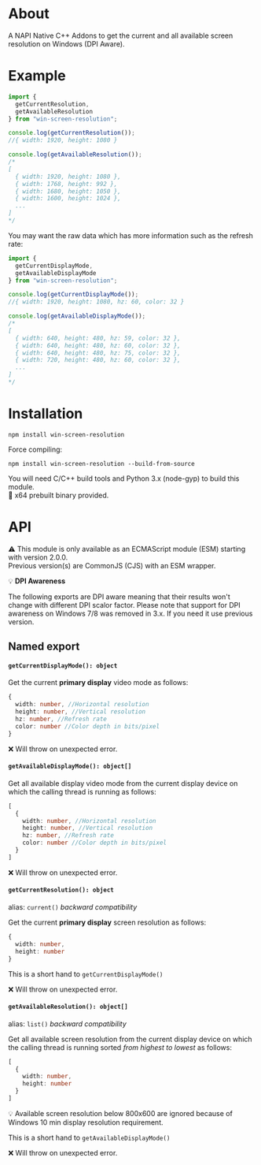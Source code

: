 About
=====

A NAPI Native C++ Addons to get the current and all available screen resolution on Windows (DPI Aware).

Example
=======

```js
import { 
  getCurrentResolution, 
  getAvailableResolution 
} from "win-screen-resolution";

console.log(getCurrentResolution()); 
//{ width: 1920, height: 1080 }

console.log(getAvailableResolution());
/*
[
  { width: 1920, height: 1080 },
  { width: 1768, height: 992 },
  { width: 1680, height: 1050 },
  { width: 1600, height: 1024 },
  ...
]
*/
```

You may want the raw data which has more information such as the refresh rate:

```js
import { 
  getCurrentDisplayMode, 
  getAvailableDisplayMode 
} from "win-screen-resolution";

console.log(getCurrentDisplayMode()); 
//{ width: 1920, height: 1080, hz: 60, color: 32 }

console.log(getAvailableDisplayMode());
/*
[
  { width: 640, height: 480, hz: 59, color: 32 },
  { width: 640, height: 480, hz: 60, color: 32 },
  { width: 640, height: 480, hz: 75, color: 32 },
  { width: 720, height: 480, hz: 60, color: 32 },
  ...
]
*/

```

Installation
============

```
npm install win-screen-resolution
```

Force compiling:
```
npm install win-screen-resolution --build-from-source
```

You will need C/C++ build tools and Python 3.x (node-gyp) to build this module.<br />
🚀 x64 prebuilt binary provided.

API
===

⚠️ This module is only available as an ECMAScript module (ESM) starting with version 2.0.0.<br />
Previous version(s) are CommonJS (CJS) with an ESM wrapper.

💡 **DPI Awareness**

The following exports are DPI aware meaning that their results won't change with different DPI scalor factor.
Please note that support for DPI awareness on Windows 7/8 was removed in 3.x. If you need it use previous version.

## Named export

#### `getCurrentDisplayMode(): object`

Get the current **primary display** video mode as follows:

```ts
{
  width: number, //Horizontal resolution
  height: number, //Vertical resolution
  hz: number, //Refresh rate
  color: number //Color depth in bits/pixel
}
```

❌ Will throw on unexpected error.

#### `getAvailableDisplayMode(): object[]`

Get all available display video mode from the current display device on which the calling thread is running as follows: 

```ts
[
  {
    width: number, //Horizontal resolution
    height: number, //Vertical resolution
    hz: number, //Refresh rate
    color: number //Color depth in bits/pixel
  }
]
```

❌ Will throw on unexpected error.

#### `getCurrentResolution(): object`

alias: `current()` _backward compatibility_

Get the current **primary display** screen resolution as follows:

```ts
{
  width: number,
  height: number
}
```

This is a short hand to `getCurrentDisplayMode()`

❌ Will throw on unexpected error.

#### `getAvailableResolution(): object[]`

alias: `list()` _backward compatibility_

Get all available screen resolution from the current display device on which the calling thread is running sorted _from highest to lowest_ as follows:

```ts
[
  {
    width: number,
    height: number
  }
]
```

💡 Available screen resolution below 800x600 are ignored because of Windows 10 min display resolution requirement.

This is a short hand to `getAvailableDisplayMode()`

❌ Will throw on unexpected error.